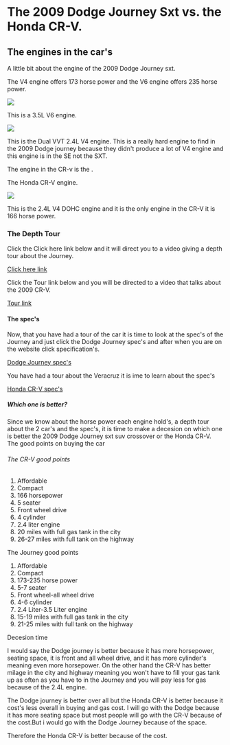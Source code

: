 <html>
<head>
</head>
<body>
<h1> The 2009 Dodge Journey Sxt vs. the Honda CR-V.</h1>
<h2>The engines in the car's</h2>
<p>
A little bit about the engine of the 2009 Dodge Journey sxt.
</p>
<p>The V4 engine offers 173 horse power and the V6 engine offers 235 horse power.</p>
<img src="https://cdn04.carsforsale.com/3/1008987/6954112/830343884.jpg"> 
<p>This is a 3.5L V6 engine.</p>

<img src="https://i.ytimg.com/vi/XWUVbQw2fEw/maxresdefault.jpg">
<p>This is the Dual VVT 2.4L V4 engine. This is a really hard engine to find in the 2009 Dodge journey because they didn't produce a lot of V4 engine and this engine is in the SE not the SXT.</p>

<p>The engine in the CR-v is the .</p>
<p>The Honda CR-V engine.</p>
<img src="http://autoguide.com.vsassets.com/blog/wp-content/uploads/2014/06/2008_CR_V_EX_L_130.jpg">
<p>This is the 2.4L V4 DOHC engine and it is the only engine in the CR-V it is 166 horse power.</p>
<h3>The Depth Tour</h3>
<p>Click the Click here link below and it will direct you to a video giving a depth tour about the Journey.</p>
<a href="https://www.youtube.com/watch?v=-4BQMOlX0Oo"> Click here link</a>
<p>Click the Tour link below and you will be directed to a video that talks about the 2009 CR-V.</p>
<a href="https://www.youtube.com/watch?v=mcXRh4d4nbw">Tour link</a>
<h4>The spec's</h4>
<p>Now, that you have had a tour of the car it is time to look at the spec's of the Journey and just click the Dodge Journey spec's and after when you are on the website click specification's.</p>
<a href="https://www.edmunds.com/dodge/journey/2009/st-100973342/features-specs/"> Dodge Journey spec's</a>
<p> </p>
<p> </p>
<p>You have had a tour about the Veracruz it is ime to learn about the spec's</p>
<a href="http://recalls.owners.honda.com/vehicles/information/2009/CR-V/specs#mid^RE3839EW">Honda CR-V spec's</a>
<h5>Which one is better?</h5>
<p>Since we know about the horse power each engine hold's, a depth tour about the 2 car's and the spec's, it is time to make a decesion on which one is better the 2009 Dodge Journey sxt suv crossover or the Honda CR-V. The good points on buying the car</p>
<h6>The CR-V good points</h6>
<ol>
<li>Affordable</li>
<li>Compact</li>
<li>166 horsepower</li>
<li>5 seater</li>
<li>Front wheel drive</li>
<li>4 cylinder</li>
<li>2.4 liter engine</li>
<li>20 miles with full gas tank in the city</li>
<li>26-27 miles with full tank on the highway</li>
</ol>
<h7>The Journey good points</h7>
<ol>
<li>Affordable</li>
<li>Compact</li>
<li>173-235 horse power</li>
<li>5-7 seater</li>
<li>Front wheel-all wheel drive</li>
<li>4-6 cylinder</li>
<li>2.4 Liter-3.5 Liter engine</li>
<li>15-19 miles with full gas tank in the city</li>
<li>21-25 miles with full tank on the highway</li>
</ol>
<h8>Decesion time</h8>
<p>I would say the Dodge journey is better because it has more horsepower, seating space, it is front and all wheel drive, and it has more cylinder's meaning even more horsepower. On the other hand the CR-V has better milage in the city and highway meaning you won't have to fill your gas tank up as often as you have to in the Journey and you will pay less for gas because of the 2.4L engine.</p>
<p>The Dodge journey is better over all but the Honda CR-V is better because it cost's less overall in buying and gas cost.
I will go with the Dodge because it has more seating space but most people will go with the CR-V because of the cost.But i would go with the Dodge Journey because of the space.</p>
<p>Therefore the Honda CR-V is better because of the cost.</p>
</body>
</html>
